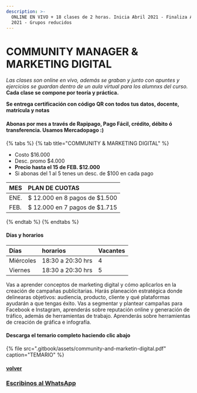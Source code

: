 ```yaml
---
description: >-
  ONLINE EN VIVO + 18 clases de 2 horas. Inicia Abril 2021 - Finaliza Agosto
  2021 - Grupos reducidos
---
```


# COMMUNITY MANAGER & MARKETING DIGITAL

_Las clases son online en vivo, además se graban y  junto con apuntes y ejercicios se guardan dentro de un aula virtual para los alumnxs del curso._ **Cada clase se compone por teoría y práctica.** 

**Se entrega certificación con código QR con todos tus datos, docente, matrícula y notas**

#### Abonas por mes a través de Rapipago, Pago Fácil, crédito, débito ó transferencia. Usamos Mercadopago :\) 

{% tabs %}
{% tab title="COMMUNITY & MARKETING DIGITAL" %}
* Costo $16.000
* Desc. promo $4.000
* **Precio hasta el 15 de FEB. $12.000**
* Si abonas del 1 al 5 tenes un desc. de $100 en cada pago

| MES | PLAN DE CUOTAS |
| :--- | :--- |
| ENE. | $ 12.000 en 8 pagos de $1.500 |
| FEB. | $ 12.000 en 7 pagos de $1.715 |
{% endtab %}
{% endtabs %}

#### Días y horarios

| Días | horarios | Vacantes |
| :--- | :--- | :--- |
| Miércoles | 18:30 a 20:30 hrs | 4 |
| Viernes | 18:30 a 20:30 hrs | 5 |

Vas a aprender conceptos de marketing digital y cómo aplicarlos en la creación de campañas publicitarias. Harás planeación estratégica donde delinearas objetivos: audiencia, producto, cliente y qué plataformas ayudarán a que tengas éxito. Vas a segmentar y plantear campañas para Facebook e Instagram, aprenderás sobre reputación online y generación de tráfico, además de herramientas de trabajo. Aprenderás sobre herramientas de creación de gráfica e infografía.

#### Descarga el temario completo haciendo clic abajo

{% file src=".gitbook/assets/community-and-marketin-digital.pdf" caption="TEMARIO" %}

#### [volver](./)

### [Escribinos al WhatsApp](http://wa.me/5491164622877?text=Me%20interesa%20el%20curso%20de%20Community%20Manager)

